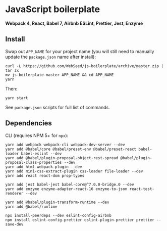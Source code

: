 # JavaScript boilerplate

**Webpack 4, React, Babel 7, Airbnb ESLint, Prettier, Jest, Enzyme**

## Install

Swap out `APP_NAME` for your project name (you will still need to manually update the `package.json` name after install):

```
curl -L https://github.com/WebSeed/js-boilerplate/archive/master.zip | tar zx
mv js-boilerplate-master APP_NAME && cd APP_NAME
yarn
```

Then:

```
yarn start
```

See `package.json` scripts for full list of commands.

## Dependencies

CLI (requires NPM 5+ for `npx`):

```
yarn add webpack webpack-cli webpack-dev-server --dev
yarn add @babel/core @babel/preset-env @babel/preset-react babel-loader babel-eslint --dev
yarn add @babel/plugin-proposal-object-rest-spread @babel/plugin-proposal-class-properties --dev
yarn add html-webpack-plugin --dev
yarn add mini-css-extract-plugin css-loader file-loader --dev
yarn add react react-dom prop-types

yarn add jest babel-jest babel-core@^7.0.0-bridge.0 --dev
yarn add enzyme enzyme-adapter-react-16 enzyme-to-json react-test-renderer --dev

yarn add @babel/plugin-transform-runtime --dev
yarn add @babel/runtime

npx install-peerdeps --dev eslint-config-airbnb
npm install eslint-config-prettier eslint-plugin-prettier prettier --save-dev
```
